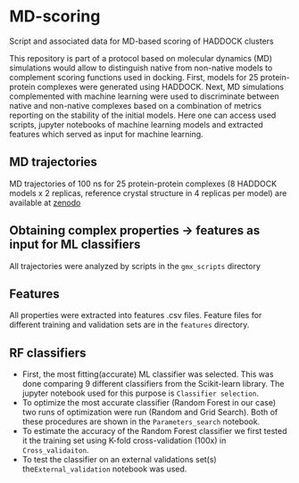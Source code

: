 # MD-scoring
Script and associated data for MD-based scoring of HADDOCK clusters

This repository is part of a protocol based on molecular dynamics (MD) simulations would allow to distinguish native from non-native models to complement scoring functions used in docking. First, models for 25 protein-protein complexes were generated using HADDOCK. Next, MD simulations complemented with machine learning were used to discriminate between native and non-native complexes based on a combination of metrics reporting on the stability of the initial models. Here one can access used scripts, jupyter notebooks of machine learning models and extracted features which served as input for machine learning.


## MD trajectories
MD trajectories of 100 ns for 25 protein-protein complexes (8 HADDOCK models x 2 replicas, reference crystal structure in 4 replicas per model) are available at [zenodo](http://doi.org/10.5281/zenodo.4629895)

## Obtaining complex properties -> features as input for ML classifiers
All trajectories were analyzed by scripts in the `gmx_scripts` directory 

## Features
All properties were extracted into features .csv files. Feature files for different training and validation sets are in the `features` directory. 

## RF classifiers
* First, the most fitting(accurate) ML classifier was selected. This was done comparing 9 different classifiers from the Scikit-learn library. The jupyter notebook used for this purpose is `Classifier selection`.
* To optimize the most accurate classifier (Random Forest in our case) two runs of optimization were run (Random and Grid Search). Both of these procedures are shown in the `Parameters_search` notebook.
* To estimate the accuracy of the Random Forest classifier we first tested it the training set using K-fold cross-validation (100x) in `Cross_validaiton`.
* To test the classifier on an external validations set(s) the`External_validation` notebook was used.